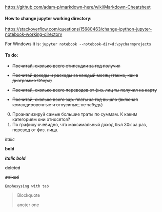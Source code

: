https://github.com/adam-p/markdown-here/wiki/Markdown-Cheatsheet
#### How to change jupyter working directory:
https://stackoverflow.com/questions/15680463/change-ipython-jupyter-notebook-working-directory

For Windows it is: `jupyter notebook --notebook-dir=d:\pycharmprojects`

#### To do:

* <del>Посчитай, сколько всего стипендии за год получил</del>

* <del>Посчитай доходы и расходы за каждый месяц (также, как в диаграмме Сбера)</del>

* <del>Посчитай, сколько всего переводов от физ. лиц ты получил на карту</del>
* <del>Посчитай, сколько всего зар. платы за год вышло (включая командировочные и отпускные, не забудь)</del>

0. Проанализируй самые большие траты по суммам. К каким категориям они относятся?
0. По графику очевидно, что максимальный доход был 30к за раз, перевод от физ. лица.

*italic*

**bold**

***italic bold***


<del>deleted</del>

~~striked~~

    Emphesysing with tab

> Blockquote
>
> anoter one

